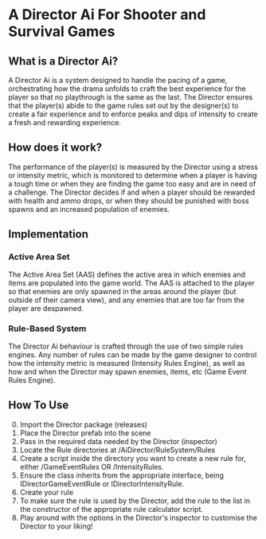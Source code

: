 # A Director Ai For Shooter and Survival Games

## What is a Director Ai?
A Director Ai is a system designed to handle the pacing of a game, orchestrating how the drama unfolds to craft the best experience for the player so that no playthrough is the same as the last. The Director ensures that the player(s) abide to the game rules set out by the designer(s) to create a fair experience and to enforce peaks and dips of intensity to create a fresh and rewarding experience. 

## How does it work?
The performance of the player(s) is measured by the Director using a stress or intensity metric, which is monitored to determine when a player is having a tough time or when they are finding the game too easy and are in need of a challenge. The Director decides if and when a player should be rewarded with health and ammo drops, or when they should be punished with boss spawns and an increased population of enemies.

## Implementation

### Active Area Set
The Active Area Set (AAS) defines the active area in which enemies and items are populated into the game world. The AAS is attached to the player so that enemies are only spawned in the areas around the player (but outside of their camera view), and any enemies that are too far from the player are despawned.

### Rule-Based System
The Director Ai behaviour is crafted through the use of two simple rules engines. Any number of rules can be made by the game designer to control how the intensity metric is measured (Intensity Rules Engine), as well as how and when the Director may spawn enemies, items, etc (Game Event Rules Engine). 

## How To Use
0) Import the Director package (releases)
1) Place the Director prefab into the scene
2) Pass in the required data needed by the Director (inspector)
3) Locate the Rule directories at /AiDirector/RuleSystem/Rules 
4) Create a script inside the directory you want to create a new rule for, either /GameEventRules OR /IntensityRules. 
5) Ensure the class inherits from the appropriate interface, being IDirectorGameEventRule or IDirectorIntensityRule. 
6) Create your rule
7) To make sure the rule is used by the Director, add the rule to the list in the constructor of the appropriate rule calculator script. 
8) Play around with the options in the Director's inspector to customise the Director to your liking!
